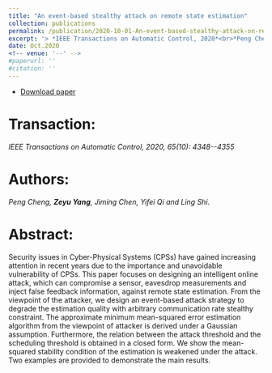 ```yaml
---
title: "An event-based stealthy attack on remote state estimation"
collection: publications
permalink: /publication/2020-10-01-An-event-based-stealthy-attack-on-remote-state-estimation/
excerpt: '> *IEEE Transactions on Automatic Control, 2020*<br>*Peng Cheng, **Zeyu Yang**, Jiming Chen, Yifei Qi and Ling Shi*.'
date: Oct.2020
<!-- venue: '--' -->
#paperurl: ''
#citation: ''
---
```

- [Download paper](https://ieeexplore.ieee.org/abstract/document/8913616)

Transaction:
===
*IEEE Transactions on Automatic Control, 2020, 65(10): 4348--4355*  

Authors: 
===
*Peng Cheng, **Zeyu Yang**, Jiming Chen, Yifei Qi and Ling Shi*.

Abstract: 
===
Security issues in Cyber-Physical Systems (CPSs) have gained increasing attention in recent years due to the importance and unavoidable vulnerability of CPSs. This paper focuses on designing an intelligent online attack, which can compromise a sensor, eavesdrop measurements and inject false feedback information, against remote state estimation. From the viewpoint of the attacker, we design an event-based attack strategy to degrade the estimation quality with arbitrary communication rate stealthy constraint. The approximate minimum mean-squared error estimation algorithm from the viewpoint of attacker is derived under a Gaussian assumption. Furthermore, the relation between the attack threshold and the scheduling threshold is obtained in a closed form. We show the mean-squared stability condition of the estimation is weakened under the attack. Two examples are provided to demonstrate the main results.
